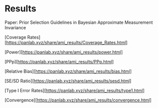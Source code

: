# Results

Paper: Prior Selection Guidelines in Bayesian Approximate Measurement Invariance 

[Coverage Rates][https://panlab.xyz/share/ami_results/Coverage_Rates.html]

[Power][https://panlab.xyz/share/ami_results/power.html]

[PPp][https://panlab.xyz/share/ami_results/PPp.html]

[Relative Bias][https://panlab.xyz/share/ami_results/bias.html]

[SE/SD Ratio][https://panlab.xyz/share/ami_results/sesd.html]

[Type I Error Rates][https://panlab.xyz/share/ami_results/type1.html]

[Convergence][https://panlab.xyz/share/ami_results/convergence.html]









